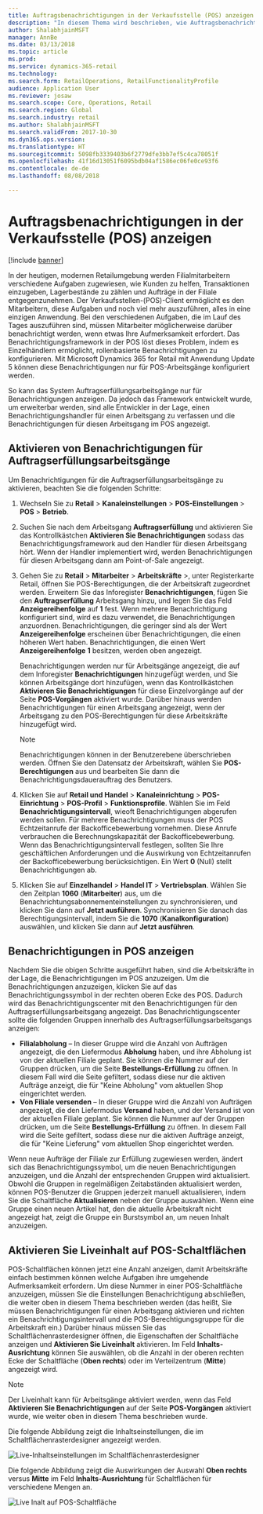 ```yaml
---
title: Auftragsbenachrichtigungen in der Verkaufsstelle (POS) anzeigen
description: "In diesem Thema wird beschrieben, wie Auftragsbenachrichtigungen in der Verkaufsstelle und im Benachrichtigungsframework aktiviert werden, die für andere Arbeitsgänge erweitert werden können. Schließlich können Entwickler diese Benachrichtigungen auf Arbeitsgänge mit Ausnahme von Auftragserfüllungsarbeitsgängen erweitern."
author: ShalabhjainMSFT
manager: AnnBe
ms.date: 03/13/2018
ms.topic: article
ms.prod: 
ms.service: dynamics-365-retail
ms.technology: 
ms.search.form: RetailOperations, RetailFunctionalityProfile
audience: Application User
ms.reviewer: josaw
ms.search.scope: Core, Operations, Retail
ms.search.region: Global
ms.search.industry: retail
ms.author: ShalabhjainMSFT
ms.search.validFrom: 2017-10-30
ms.dyn365.ops.version: 
ms.translationtype: HT
ms.sourcegitcommit: 5098fb3339403b6f2779dfe3bb7ef5c4ca78051f
ms.openlocfilehash: 41f16d13051f6095bdb04af1586ec06fe0ce93f6
ms.contentlocale: de-de
ms.lasthandoff: 08/08/2018

---
```


# <a name="show-order-notifications-in-the-point-of-sale-pos"></a>Auftragsbenachrichtigungen in der Verkaufsstelle (POS) anzeigen

[!include [banner](includes/banner.md)]

In der heutigen, modernen Retailumgebung werden Filialmitarbeitern verschiedene Aufgaben zugewiesen, wie Kunden zu helfen, Transaktionen einzugeben, Lagerbestände zu zählen und Aufträge in der Filiale entgegenzunehmen. Der Verkaufsstellen-(POS)-Client ermöglicht es den Mitarbeitern, diese Aufgaben und noch viel mehr auszuführen, alles in eine einzigen Anwendung. Bei den verschiedenen Aufgaben, die im Lauf des Tages auszuführen sind, müssen Mitarbeiter möglicherweise darüber benachrichtigt werden, wenn etwas Ihre Aufmerksamkeit erfordert. Das Benachrichtigungsframework in der POS löst dieses Problem, indem es Einzelhändlern ermöglicht, rollenbasierte Benachrichtigungen zu konfigurieren. Mit Microsoft Dynamics 365 for Retail mit Anwendung Update 5 können diese Benachrichtigungen nur für POS-Arbeitsgänge konfiguriert werden.

So kann das System Auftragserfüllungsarbeitsgänge nur für Benachrichtigungen anzeigen. Da jedoch das Framework entwickelt wurde, um erweiterbar werden, sind alle Entwickler in der Lage, einen Benachrichtigungshandler für einen Arbeitsgang zu verfassen und die Benachrichtigungen für diesen Arbeitsgang im POS angezeigt.

## <a name="enable-notifications-for-order-fulfillment-operations"></a>Aktivieren von Benachrichtigungen für Auftragserfüllungsarbeitsgänge

Um Benachrichtigungen für die Auftragserfüllungsarbeitsgänge zu aktivieren, beachten Sie die folgenden Schritte:

1. Wechseln Sie zu **Retail** &gt; **Kanaleinstellungen** &gt; **POS-Einstellungen** &gt; **POS** &gt; **Betrieb**.
2. Suchen Sie nach dem Arbeitsgang **Auftragserfüllung** und aktivieren Sie das Kontrollkästchen **Aktivieren Sie Benachrichtigungen** sodass das Benachrichtigungsframework aud den Handler für diesen Arbeitsgang hört. Wenn der Handler implementiert wird, werden Benachrichtigungen für diesen Arbeitsgang dann am Point-of-Sale angezeigt.
3. Gehen Sie zu **Retail** &gt; **Mitarbeiter** &gt; **Arbeitskräfte** &gt;, unter Registerkarte Retail, öffnen Sie POS-Berechtigungen, die der Arbeitskraft zugeordnet werden. Erweitern Sie das Inforegister **Benachrichtigungen**, fügen Sie den **Auftragserfüllung** Arbeitsgang hinzu, und legen Sie das Feld **Anzeigereihenfolge** auf **1** fest. Wenn mehrere Benachrichtigung konfiguriert sind, wird es dazu verwendet, die Benachrichtigungen anzuordnen. Benachrichtigungen, die geringer sind als der Wert **Anzeigereihenfolge** erscheinen über Benachrichtigungen, die einen höheren Wert haben. Benachrichtigungen, die einen Wert **Anzeigereihenfolge** **1** besitzen, werden oben angezeigt.

    Benachrichtigungen werden nur für Arbeitsgänge angezeigt, die auf dem Inforegister **Benachrichtigungen** hinzugefügt werden, und Sie können Arbeitsgänge dort hinzufügen, wenn das Kontrollkästchen **Aktivieren Sie Benachrichtigungen** für diese Einzelvorgänge auf der Seite **POS-Vorgängen** aktiviert wurde. Darüber hinaus werden Benachrichtigungen für einen Arbeitsgang angezeigt, wenn der Arbeitsgang zu den POS-Berechtigungen für diese Arbeitskräfte hinzugefügt wird.

    > [!NOTE]
    > Benachrichtigungen können in der Benutzerebene überschrieben werden. Öffnen Sie den Datensatz der Arbeitskraft, wählen Sie **POS-Berechtigungen** aus und bearbeiten Sie dann die Benachrichtigungsdauerauftrag des Benutzers.

4. Klicken Sie auf **Retail und Handel** &gt; **Kanaleinrichtung** &gt; **POS-Einrichtung** &gt; **POS-Profil** &gt; **Funktionsprofile**. Wählen Sie im Feld **Benachrichtigungsintervall**, wieoft Benachrichtigungen abgerufen werden sollen. Für mehrere Benachrichtigungen muss der POS Echtzeitanrufe der Backofficebewerbung vornehmen. Diese Anrufe verbrauchen die Berechnungskapazität der Backofficebewerbung. Wenn das Benachrichtigungsintervall festlegen, sollten Sie Ihre geschäftlichen Anforderungen und die Auswirkung von Echtzeitanrufen der Backofficebewerbung berücksichtigen. Ein Wert **0** (Null) stellt Benachrichtigungen ab.
5. Klicken Sie auf **Einzelhandel** &gt; **Handel IT** &gt; **Vertriebsplan**. Wählen Sie den Zeitplan **1060** (**Mitarbeiter**) aus, um die Benachrichtungsabonnementeinstellungen zu synchronisieren, und klicken Sie dann auf **Jetzt ausführen**. Synchronisieren Sie danach das Berechtigungsintervall, indem Sie die **1070** (**Kanalkonfiguration**) auswählen, und klicken Sie dann auf **Jetzt ausführen**.

## <a name="view-notifications-in-the-pos"></a>Benachrichtigungen in POS anzeigen

Nachdem Sie die obigen Schritte ausgeführt haben, sind die Arbeitskräfte in der Lage, die Benachrichtigungen im POS anzuzeigen. Um die Benachrichtigungen anzuzeigen, klicken Sie auf das Benachrichtigungssymbol in der rechten oberen Ecke des POS. Dadurch wird das Benachrichtigungscenter mit den Benachrichtigungen für den Auftragserfüllungsarbeitsgang angezeigt. Das Benachrichtigungscenter sollte die folgenden Gruppen innerhalb des Auftragserfüllungsarbeitsgangs anzeigen:

- **Filialabholung** – In dieser Gruppe wird die Anzahl von Aufträgen angezeigt, die den Liefermodus **Abholung** haben, und ihre Abholung ist von der aktuellen Filiale geplant. Sie können die Nummer auf der Gruppen drücken, um die Seite **Bestellungs-Erfüllung** zu öffnen. In diesem Fall wird die Seite gefiltert, sodass diese nur die aktiven Aufträge anzeigt, die für "Keine Abholung" vom aktuellen Shop eingerichtet werden.
- **Von Filiale versenden** – In dieser Gruppe wird die Anzahl von Aufträgen angezeigt, die den Liefermodus **Versand** haben, und der Versand ist von der aktuellen Filiale geplant. Sie können die Nummer auf der Gruppen drücken, um die Seite **Bestellungs-Erfüllung** zu öffnen. In diesem Fall wird die Seite gefiltert, sodass diese nur die aktiven Aufträge anzeigt, die für "Keine Lieferung" vom aktuellen Shop eingerichtet werden.

Wenn neue Aufträge der Filiale zur Erfüllung zugewiesen werden, ändert sich das Benachrichtigungssymbol, um die neuen Benachrichtigungen anzuzeigen, und die Anzahl der entsprechenden Gruppen wird aktualisiert. Obwohl die Gruppen in regelmäßigen Zeitabständen aktualisiert werden, können POS-Benutzer die Gruppen jederzeit manuell aktualisieren, indem Sie die Schaltfläche **Aktualisieren** neben der Gruppe auswählen. Wenn eine Gruppe einen neuen Artikel hat, den die aktuelle Arbeitskraft nicht angezeigt hat, zeigt die Gruppe ein Burstsymbol an, um neuen Inhalt anzuzeigen.

## <a name="enable-live-content-on-pos-buttons"></a>Aktivieren Sie Liveinhalt auf POS-Schaltflächen

POS-Schaltflächen können jetzt eine Anzahl anzeigen, damit Arbeitskräfte einfach bestimmen können welche Aufgaben ihre umgehende Aufmerksamkeit erfordern. Um diese Nummer in einer POS-Schaltfläche anzuzeigen, müssen Sie die Einstellungen Benachrichtigung abschließen, die weiter oben in diesem Thema beschrieben werden (das heißt, Sie müssen Benachrichtigungen für einen Arbeitsgang aktivieren und richten ein Benachrichtigungsintervall und die POS-Berechtigungsgruppe für die Arbeitskraft ein.) Darüber hinaus müssen Sie das Schaltflächenrasterdesigner öffnen, die Eigenschaften der Schaltfläche anzeigen und **Aktivieren Sie Liveinhalt** aktivieren. Im Feld **Inhalts-Ausrichtung** können Sie auswählen, ob die Anzahl in der oberen rechten Ecke der Schaltfläche (**Oben rechts**) oder im Verteilzentrum (**Mitte**) angezeigt wird.

> [!NOTE]
> Der Liveinhalt kann für Arbeitsgänge aktiviert werden, wenn das Feld **Aktivieren Sie Benachrichtigungen** auf der Seite **POS-Vorgängen** aktiviert wurde, wie weiter oben in diesem Thema beschrieben wurde.

Die folgende Abbildung zeigt die Inhaltseinstellungen, die im Schaltflächenrasterdesigner angezeigt werden.

![Live-Inhaltseinstellungen im Schaltflächenrasterdesigner](./media/ButtonGridDesigner.png "Live-Inhaltseinstellungen im Schaltflächenrasterdesigner")

Die folgende Abbildung zeigt die Auswirkungen der Auswahl **Oben rechts** versus **Mitte** im Feld **Inhalts-Ausrichtung** für Schaltflächen für verschiedene Mengen an.

![Live Inalt auf POS-Schaltfläche](./media/ButtonsWithLiveContent.png "Live Inalt auf POS-Schaltfläche")

